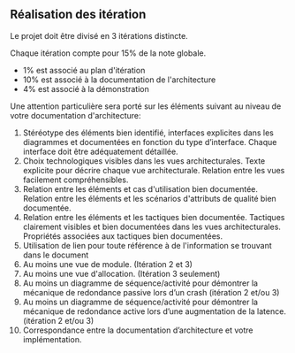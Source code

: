 
## Réalisation des itération
Le projet doit être divisé en 3 itérations distincte.  

Chaque itération compte pour 15% de la note globale.
  - 1% est associé au plan d'itération
  - 10% est associé à la documentation de l'architecture
  - 4% est associé à la démonstration

Une attention particulière sera porté sur les éléments suivant au niveau de votre documentation d'architecture:
1.	Stéréotype des éléments bien identifié, interfaces explicites dans les diagrammes et documentées en fonction du type d’interface.  Chaque interface doit être adéquatement détaillée.
2.	Choix technologiques visibles dans les vues architecturales. Texte explicite pour décrire chaque vue architecturale. Relation entre les vues facilement compréhensibles.
3.	Relation entre les éléments et cas d'utilisation bien documentée. Relation entre les éléments et les scénarios d'attributs de qualité bien documentée.
4.	Relation entre les éléments et les tactiques bien documentée. Tactiques clairement visibles et bien documentées dans les vues architecturales. Propriétés associées aux tactiques bien documentées.
5.	Utilisation de lien pour toute référence à de l'information se trouvant dans le document
6.	Au moins une vue de module. (Itération 2 et 3)
7.	Au moins une vue d'allocation. (Itération 3 seulement)
8.	Au moins un diagramme de séquence/activité pour démontrer la mécanique de redondance passive lors d’un crash (itération 2 et/ou 3)
9.	Au moins un diagramme de séquence/activité pour démontrer la mécanique de redondance active lors d’une augmentation de la latence. (itération 2 et/ou 3)
10.	Correspondance entre la documentation d’architecture et votre implémentation.


